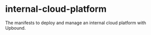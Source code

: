 # internal-cloud-platform
The manifests to deploy and manage an internal cloud platform with Upbound.
